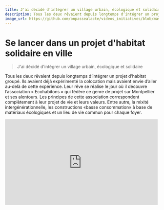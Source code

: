 ```yaml
---
title: J'ai décidé d'intégrer un village urbain, écologique et solidaire
description: Tous les deux rêvaient depuis longtemps d’intégrer un projet d’habitat groupé. Ils avaient déjà expérimenté la colocation mais avaient envie d’aller au-delà de cette expérience.
image_url: https://github.com/onpassealacte/videos_initiatives/blob/master/media/habitat_solidaire.jpg?raw=true
---
```


# Se lancer dans un projet d'habitat solidaire en ville

> J'ai décidé d'intégrer un village urbain, écologique et solidaire

Tous les deux rêvaient depuis longtemps d’intégrer un projet d’habitat groupé. Ils avaient déjà expérimenté la colocation mais avaient envie d’aller au-delà de cette expérience. Leur rêve se réalise le jour où il découvre l’association « Ecohabitons » qui fédère ce genre de projet sur Montpellier et ses alentours. Les principes de cette association correspondent complètement à leur projet de vie et leurs valeurs. Entre autre,  la mixité intergénérationnelle, les constructions «basse consommation» à base de matériaux écologiques et un lieu de vie commun pour chaque foyer.

<iframe src="https://player.vimeo.com/video/122765827" width="500" height="281" frameborder="0" webkitallowfullscreen mozallowfullscreen allowfullscreen></iframe>


